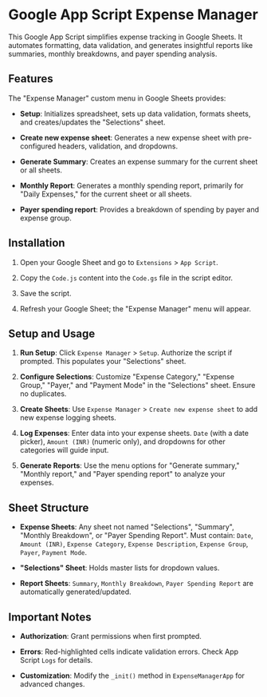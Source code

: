 # Google App Script Expense Manager

This Google App Script simplifies expense tracking in Google Sheets. It automates formatting, data validation, and generates insightful reports like summaries, monthly breakdowns, and payer spending analysis.

## Features

The "Expense Manager" custom menu in Google Sheets provides:

* **Setup**: Initializes spreadsheet, sets up data validation, formats sheets, and creates/updates the "Selections" sheet.

* **Create new expense sheet**: Generates a new expense sheet with pre-configured headers, validation, and dropdowns.

* **Generate Summary**: Creates an expense summary for the current sheet or all sheets.

* **Monthly Report**: Generates a monthly spending report, primarily for "Daily Expenses," for the current sheet or all sheets.

* **Payer spending report**: Provides a breakdown of spending by payer and expense group.

## Installation

1.  Open your Google Sheet and go to `Extensions` > `App Script`.

2.  Copy the `Code.js` content into the `Code.gs` file in the script editor.

3.  Save the script.

4.  Refresh your Google Sheet; the "Expense Manager" menu will appear.

## Setup and Usage

1.  **Run Setup**: Click `Expense Manager` > `Setup`. Authorize the script if prompted. This populates your "Selections" sheet.

2.  **Configure Selections**: Customize "Expense Category," "Expense Group," "Payer," and "Payment Mode" in the "Selections" sheet. Ensure no duplicates.

3.  **Create Sheets**: Use `Expense Manager` > `Create new expense sheet` to add new expense logging sheets.

4.  **Log Expenses**: Enter data into your expense sheets. `Date` (with a date picker), `Amount (INR)` (numeric only), and dropdowns for other categories will guide input.

5.  **Generate Reports**: Use the menu options for "Generate summary," "Monthly report," and "Payer spending report" to analyze your expenses.

## Sheet Structure

* **Expense Sheets**: Any sheet not named "Selections", "Summary", "Monthly Breakdown", or "Payer Spending Report". Must contain: `Date`, `Amount (INR)`, `Expense Category`, `Expense Description`, `Expense Group`, `Payer`, `Payment Mode`.

* **"Selections" Sheet**: Holds master lists for dropdown values.

* **Report Sheets**: `Summary`, `Monthly Breakdown`, `Payer Spending Report` are automatically generated/updated.

## Important Notes

* **Authorization**: Grant permissions when first prompted.

* **Errors**: Red-highlighted cells indicate validation errors. Check App Script `Logs` for details.

* **Customization**: Modify the `_init()` method in `ExpenseManagerApp` for advanced changes.
